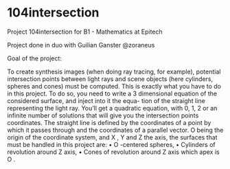 # 104intersection
Project 104intersection for B1 - Mathematics at Epitech

Project done in duo with Guilian Ganster @zoraneus

Goal of the project:

To create synthesis images (when doing ray tracing, for example), potential intersection points between
light rays and scene objects (here cylinders, spheres and cones) must be computed. This is exactly what
you have to do in this project.
To do so, you need to write a 3 dimensional equation of the considered surface, and inject into it the equa-
tion of the straight line representing the light ray. You’ll get a quadratic equation, with 0, 1, 2 or an infinite
number of solutions that will give you the intersection points coordinates.
The straight line is defined by the coordinates of a point by which it passes through and the coordinates of
a parallel vector.
O
being the origin of the coordinate system, and
X
,
Y
and
Z
the axis, the surfaces that must be handled
in this project are:
•
O
-centered spheres,
•
Cylinders of revolution around
Z
axis,
•
Cones of revolution around
Z
axis which apex is
O
.
